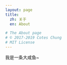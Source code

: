 ```yaml
---
layout: page
title:
  zh: 关于
  en: About

# The About page
# © 2017-2019 Cotes Chung
# MIT License
---
```


我是一条大咸鱼~